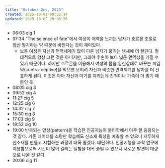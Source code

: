 ```yaml
---
title: "October 2nd, 2025"
created: 2025-10-01 09:52:14
updated: 2025-10-02 20:06:26
---
```

  * 06:03 cig 1
  * 07:34 "The science of fate"에서  여성이 매력을 느끼는 남자가 호르몬 조절로 임신 방지하는 약 때문에 바뀐다는 것이 재미있다.
    * 보통 여성은 자신과 면역체계가 많이 다른 남자가 풍기는 냄새에 더 끌린다. 절대적으로 항상 그런 것은 아니지만, 그래야 후손이 보다 넓은 면역성을 가질 수 있기 때문이다. 하지만 호르몬을 이용해서 여성의 몸을 임신상태로 바꾸는 피임약(contra-ceptive)을 먹으면 오히려 자신과 비슷한 면역체계를 남자를 더 선호하게 된다. 이것은 아마 자신과 아기를 지키는데 친척이나 가족이 더 좋기 때문인 듯.
  * 08:05 cig 3
  * 09:52 cig 4
  * 11:27 cig 5
  * 12:25 cig 6
  * 14:32 cig 7
  * 15:30 cig 8
  * 17:03 cig 9
  * 18:52 cig 10
  * 19:00 반복되는 양상(pattern)을 학습한 인공지능이 물리학에서 아주 잘 응용되는 것 같다. 기존 데이터를 소량만 학습해도 신소재 특성을 예측할 수 있으니 지루하게 신소재를 만들고 시험하는 과정이 대폭 줄겠다. 대단하다. 인공지능을 과학 연구에 이용함으로써 시간이 많이 걸리는 실험을 대폭 줄일 수 있으니 새로운 발견이 대량으로 나올 것 같다. 
  * 20:06 cig 11